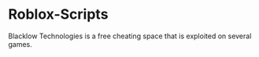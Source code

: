 # Roblox-Scripts
Blacklow Technologies is a free cheating space that is exploited on several games.
